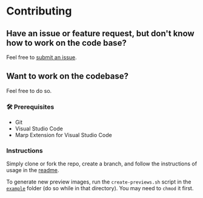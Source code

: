 # Contributing
## Have an issue or feature request, but don't know how to work on the code base?
Feel free to [submit an issue](https://www.github.com/mikael-ros/neobeam/issue/new).

## Want to work on the codebase?
Feel free to do so.

### 🛠 Prerequisites
- Git
- Visual Studio Code
- Marp Extension for Visual Studio Code

### Instructions
Simply clone or fork the repo, create a branch, and follow the instructions of usage in the [readme](README.md).

To generate new preview images, run the ``create-previews.sh`` script in the [``example``](/example/) folder (do so while in that directory). You may need to ``chmod`` it first.

